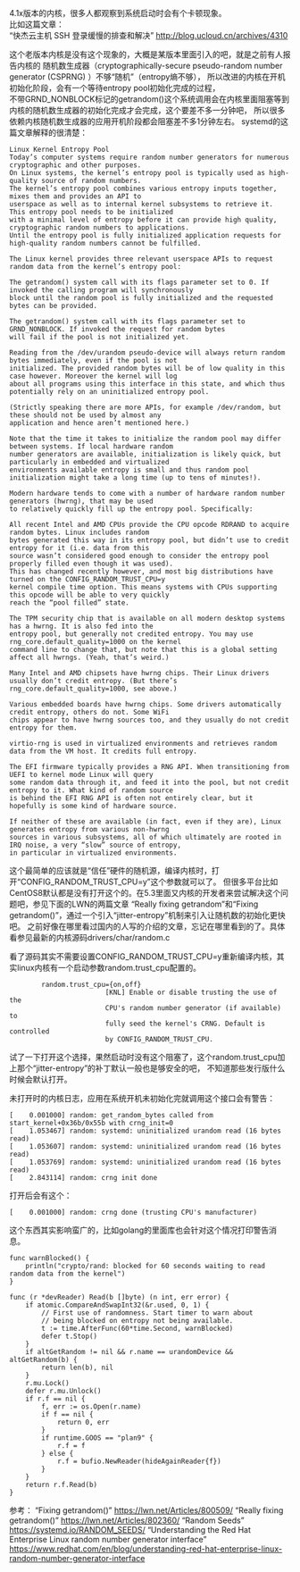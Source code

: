 4.1x版本的内核，很多人都观察到系统启动时会有个卡顿现象。    
比如这篇文章：   
“快杰云主机 SSH 登录缓慢的排查和解决”  http://blog.ucloud.cn/archives/4310

这个老版本内核是没有这个现象的，大概是某版本里面引入的吧，就是之前有人报告内核的
随机数生成器（cryptographically-secure pseudo-random number generator (CSPRNG) ）不够“随机”（entropy熵不够），
所以改进的内核在开机初始化阶段，会有一个等待entropy pool初始化完成的过程，  
不带GRND_NONBLOCK标记的getrandom()这个系统调用会在内核里面阻塞等到内核的随机数生成器的初始化完成才会完成，这个要差不多一分钟吧，
所以很多依赖内核随机数生成器的应用开机阶段都会阻塞差不多1分钟左右。
systemd的这篇文章解释的很清楚：
```text
Linux Kernel Entropy Pool
Today’s computer systems require random number generators for numerous cryptographic and other purposes. 
On Linux systems, the kernel’s entropy pool is typically used as high-quality source of random numbers. 
The kernel’s entropy pool combines various entropy inputs together, mixes them and provides an API to 
userspace as well as to internal kernel subsystems to retrieve it. This entropy pool needs to be initialized
with a minimal level of entropy before it can provide high quality, cryptographic random numbers to applications.
Until the entropy pool is fully initialized application requests for high-quality random numbers cannot be fulfilled.

The Linux kernel provides three relevant userspace APIs to request random data from the kernel’s entropy pool:

The getrandom() system call with its flags parameter set to 0. If invoked the calling program will synchronously 
block until the random pool is fully initialized and the requested bytes can be provided.

The getrandom() system call with its flags parameter set to GRND_NONBLOCK. If invoked the request for random bytes
will fail if the pool is not initialized yet.

Reading from the /dev/urandom pseudo-device will always return random bytes immediately, even if the pool is not
initialized. The provided random bytes will be of low quality in this case however. Moreover the kernel will log
about all programs using this interface in this state, and which thus potentially rely on an uninitialized entropy pool.

(Strictly speaking there are more APIs, for example /dev/random, but these should not be used by almost any 
application and hence aren’t mentioned here.)

Note that the time it takes to initialize the random pool may differ between systems. If local hardware random
number generators are available, initialization is likely quick, but particularly in embedded and virtualized
environments available entropy is small and thus random pool initialization might take a long time (up to tens of minutes!).

Modern hardware tends to come with a number of hardware random number generators (hwrng), that may be used
to relatively quickly fill up the entropy pool. Specifically:

All recent Intel and AMD CPUs provide the CPU opcode RDRAND to acquire random bytes. Linux includes random
bytes generated this way in its entropy pool, but didn’t use to credit entropy for it (i.e. data from this
source wasn’t considered good enough to consider the entropy pool properly filled even though it was used). 
This has changed recently however, and most big distributions have turned on the CONFIG_RANDOM_TRUST_CPU=y
kernel compile time option. This means systems with CPUs supporting this opcode will be able to very quickly
reach the “pool filled” state.

The TPM security chip that is available on all modern desktop systems has a hwrng. It is also fed into the
entropy pool, but generally not credited entropy. You may use rng_core.default_quality=1000 on the kernel
command line to change that, but note that this is a global setting affect all hwrngs. (Yeah, that’s weird.)

Many Intel and AMD chipsets have hwrng chips. Their Linux drivers usually don’t credit entropy. (But there’s
rng_core.default_quality=1000, see above.)

Various embedded boards have hwrng chips. Some drivers automatically credit entropy, others do not. Some WiFi
chips appear to have hwrng sources too, and they usually do not credit entropy for them.

virtio-rng is used in virtualized environments and retrieves random data from the VM host. It credits full entropy.

The EFI firmware typically provides a RNG API. When transitioning from UEFI to kernel mode Linux will query
some random data through it, and feed it into the pool, but not credit entropy to it. What kind of random source
is behind the EFI RNG API is often not entirely clear, but it hopefully is some kind of hardware source.

If neither of these are available (in fact, even if they are), Linux generates entropy from various non-hwrng
sources in various subsystems, all of which ultimately are rooted in IRQ noise, a very “slow” source of entropy, 
in particular in virtualized environments.
```

这个最简单的应该就是“信任”硬件的随机源，编译内核时，打开“CONFIG_RANDOM_TRUST_CPU=y”这个参数就可以了。
但很多平台比如CentOS8默认都是没有打开这个的。在5.3里面又内核的开发者来尝试解决这个问题吧，参见下面的LWN的两篇文章
“Really fixing getrandom”和“Fixing getrandom()”，通过一个引入“jitter-entropy”机制来引入让随机数的初始化更快吧。
之前好像在哪里看过国内的人写的介绍的文章，忘记在哪里看到的了。具体看参见最新的内核源码drivers/char/random.c

看了源码其实不需要设置CONFIG_RANDOM_TRUST_CPU=y重新编译内核，其实linux内核有一个启动参数random.trust_cpu配置的。
```text
        random.trust_cpu={on,off}
                        [KNL] Enable or disable trusting the use of the
                        CPU's random number generator (if available) to
                        fully seed the kernel's CRNG. Default is controlled
                        by CONFIG_RANDOM_TRUST_CPU.
```
试了一下打开这个选择，果然启动时没有这个阻塞了，这个random.trust_cpu加上那个“jitter-entropy”的补丁默认一般也是够安全的吧，
不知道那些发行版什么时候会默认打开。

未打开时的内核日志，应用在系统开机未初始化完就调用这个接口会有警告：
```text
[    0.001000] random: get_random_bytes called from start_kernel+0x36b/0x55b with crng_init=0
[    1.053467] random: systemd: uninitialized urandom read (16 bytes read)
[    1.053607] random: systemd: uninitialized urandom read (16 bytes read)
[    1.053769] random: systemd: uninitialized urandom read (16 bytes read)
[    2.843114] random: crng init done
```
打开后会有这个：
```text
[    0.001000] random: crng done (trusting CPU's manufacturer)
```


这个东西其实影响蛮广的，比如golang的里面库也会针对这个情况打印警告消息。
```text
func warnBlocked() {
	println("crypto/rand: blocked for 60 seconds waiting to read random data from the kernel")
}

func (r *devReader) Read(b []byte) (n int, err error) {
	if atomic.CompareAndSwapInt32(&r.used, 0, 1) {
		// First use of randomness. Start timer to warn about
		// being blocked on entropy not being available.
		t := time.AfterFunc(60*time.Second, warnBlocked)
		defer t.Stop()
	}
	if altGetRandom != nil && r.name == urandomDevice && altGetRandom(b) {
		return len(b), nil
	}
	r.mu.Lock()
	defer r.mu.Unlock()
	if r.f == nil {
		f, err := os.Open(r.name)
		if f == nil {
			return 0, err
		}
		if runtime.GOOS == "plan9" {
			r.f = f
		} else {
			r.f = bufio.NewReader(hideAgainReader{f})
		}
	}
	return r.f.Read(b)
}
```


参考：
“Fixing getrandom()”  https://lwn.net/Articles/800509/
“Really fixing getrandom()” https://lwn.net/Articles/802360/
“Random Seeds” https://systemd.io/RANDOM_SEEDS/
“Understanding the Red Hat Enterprise Linux random number generator interface” https://www.redhat.com/en/blog/understanding-red-hat-enterprise-linux-random-number-generator-interface


